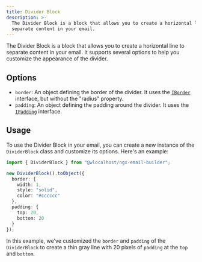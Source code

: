 ```yaml
---
title: Divider Block
description: >-
  The Divider Block is a block that allows you to create a horizontal line to
  separate content in your email.
---
```


The Divider Block is a block that allows you to create a horizontal line to separate content in your email. It supports several options to help you customize the appearance of the divider.

## Options

* `border`: An object defining the border of the divider. It uses the [`IBorder`](/guides/references/interfaces#iborder) interface, but without the "radius" property.
* `padding`: An object defining the padding around the divider. It uses the [`IPadding`](/guides/references/interfaces#ipadding) interface.

## Usage

To use the Divider Block in your email, you can create a new instance of the `DividerBlock` class and customize its options. Here's an example:

```typescript
import { DividerBlock } from "@wlocalhost/ngx-email-builder";

new DividerBlock().toObject({
  border: {
    width: 1,
    style: "solid",
    color: "#cccccc"
  },
  padding: {
    top: 20,
    bottom: 20
  }
});
```

In this example, we've customized the `border` and `padding` of the `DividerBlock` to create a thin gray line with 20 pixels of `padding` at the `top` and `bottom`.

